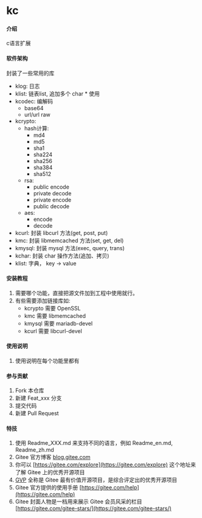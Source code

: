 # kc

#### 介绍
c语言扩展

#### 软件架构
封装了一些常用的库
- klog: 日志
- klist: 链表list, 追加多个 char * 使用
- kcodec: 编解码
    - base64
    - url/url raw
- kcrypto: 
    - hash计算:
        - md4
        - md5
        - sha1
        - sha224
        - sha256
        - sha384
        - sha512
    - rsa:
        - public encode
        - private decode
        - private encode
        - public decode
    - aes:
        - encode
        - decode
- kcurl: 封装 libcurl 方法(get, post, put)
- kmc: 封装 libmemcached 方法(set, get, del)
- kmysql: 封装 mysql 方法(exec, query, trans)
- kchar: 封装 char 操作方法(追加、拷贝)
- klist: 字典， key -> value



#### 安装教程

1. 需要哪个功能，直接把源文件加到工程中使用就行。
2. 有些需要添加链接库如:
    - kcrypto 需要 OpenSSL
    - kmc 需要 libmemcached
    - kmysql 需要 mariadb-devel
    - kcurl 需要 libcurl-devel

#### 使用说明

1.  使用说明在每个功能里都有


#### 参与贡献

1.  Fork 本仓库
2.  新建 Feat_xxx 分支
3.  提交代码
4.  新建 Pull Request


#### 特技

1.  使用 Readme\_XXX.md 来支持不同的语言，例如 Readme\_en.md, Readme\_zh.md
2.  Gitee 官方博客 [blog.gitee.com](https://blog.gitee.com)
3.  你可以 [https://gitee.com/explore](https://gitee.com/explore) 这个地址来了解 Gitee 上的优秀开源项目
4.  [GVP](https://gitee.com/gvp) 全称是 Gitee 最有价值开源项目，是综合评定出的优秀开源项目
5.  Gitee 官方提供的使用手册 [https://gitee.com/help](https://gitee.com/help)
6.  Gitee 封面人物是一档用来展示 Gitee 会员风采的栏目 [https://gitee.com/gitee-stars/](https://gitee.com/gitee-stars/)
